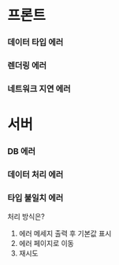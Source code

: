 # 프론트

### 데이터 타입 에러

### 렌더링 에러

### 네트워크 지연 에러

# 서버

### DB 에러

### 데이터 처리 에러

### 타입 불일치 에러

처리 방식은?

1. 에러 메세지 출력 후 기본값 표시
2. 에러 페이지로 이동
3. 재시도